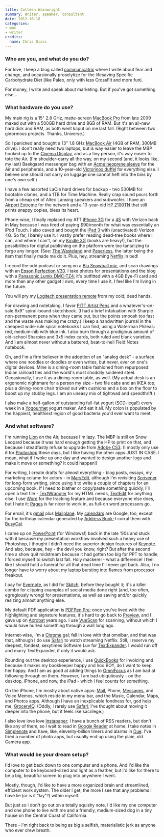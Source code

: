 ```yaml
---
title: Colleen Wainwright
summary: Writer, speaker, consultant
date: 2012-10-18
categories:
- mac
- writer
credits:
  name: Chris Glass
---
```


### Who are you, and what do you do?

For love, I keep a blog called [communicatrix](http://communicatrix.com/ "Colleen's website.") where I write about fear and change, and occasionally proselytize for the lifesaving Specific Carbohydrate Diet (like Paleo, only with less CrossFit and more fun).

For money, I write and speak about marketing. But if you've got something else...

### What hardware do you use?

My main rig is a 15" 2.8 GHz, matte-screen [MacBook Pro][macbook-pro] from late 2009 maxed out with a 500GB hard drive and 8GB of RAM. But it's an all-new hard disk and RAM, as both went kaput on me last fall. (Right between two ginormous projects. Thanks, Universe.)

So I panicked and bought a 13" 1.8 GHz [MacBook Air][macbook-air] (4GB of RAM, 300MB drive). I don't really need two laptops, but is way easier to leave the MBP hooked up to the [Cinema Display][cinema-display], and as a tiny person, it's way easier to tote the Air. (I'm shoulder-carry all the way, on my second (and, it looks like, my last) Baekgaard messenger bag with an [Acme neoprene sleeve][the-skinny-sleeve-macbook-air] for the Air and peripherals, and a 10-year-old [Victorinox duffel][wt-duffel] for everything else. I believe one should not carry on luggage one cannot heft into the bins by one's own self.)

I have a few assorted LaCie hard drives for backup - two 500MB for bootable clones, and a 1TB for Time Machine. Really crap sound pours forth from a cheap set of Altec Lansing speakers and subwoofer. I have an [Airport Extreme][airport-extreme] for the network and a 13-year-old [HP 2100TN][laserjet-2100tn] that still prints snappy copies, bless its heart.

Phone-wise, I finally replaced my ATT [iPhone 3G][iphone-3g] for a [4S][iphone-4s] with Verizon back in May because I was tired of paying $90/month for what was essentially an iPod Touch. I also caved and bought the [iPad 3][ipad-3] with (unactivated) Verizon 4G. So far, I barely use it. I vastly prefer reading dead-tree books where I can, and where I can't, on my [Kindle 3G][kindle] (books are heavy!), but the possibilities for digital publishing on the platform were too tantalizing to forgo any longer. (See: [The Wasteland][the-waste-land-ios] and [Paperless][paperless-field-guide], the latter being the item that finally made me do it. Plus, hey, streaming [Netflix][] in bed!

I record the odd podcast or song on a [Blu Snowball mic][snowball], and scan drawings with an [Epson Perfection V30][perfection-v30]. I take photos for presentations and the blog with a [Panasonic Lumix DMC-TZ4][lumix-dmc-tz4]; it's outfitted with a 4GB Eye-Fi card and more than any other gadget I own, every time I use it, I feel like I'm living in the future. 

You will pry my [Logitech presentation remote][2.4-ghz-cordless-presenter] from my cold, dead hands.

For drawing and notetaking, I favor [PITT Artist Pens][pitt-artist] and a whatever's-on-sale 6x9" spiral-bound sketchbook. (I had a brief infatuation with Sharpie non-permanent pens when they came out, but the points smoosh too fast and the waste was making me crazy.) I keep a handwritten journal in the cheapest wide-rule spiral notebooks I can find, using a Waterman Phileas: red, medium-nib with blue ink. I also burn through a prodigious amount of old-school Sharpies and 3x5 index cards, both ruled and blank varieties. And I am almost never without a battered, beat-to-hell Field Notes notebook.

Oh, and I'm a firm believer in the adoption of an "analog desk" - a surface where one noodles or doodles or even writes, but never, ever on one's digital devices. Mine is a dining-room table fashioned from repurposed Indian railroad ties and the world's most shoddily soldered steel. Occasionally, I use it as a dining-room table, as well. (My actual desk is an ergonomic nightmare for a person my size - two file cabs and an IKEA top, plus a dining-room chair tricked out with cushions and a box on the floor to boost up my stubby legs. I am an uneasy mix of tightwad and spendthrift.)

I also make a half-gallon of outstanding full-fat yogurt (SCD-legal!) every week in a [Yogourmet][] yogurt maker. And eat it all. My colon is populated by the happiest, healthiest legion of good bacteria you'd ever want to meet.

### And what software?

I'm running [Lion][macos] on the Air, because I'm lazy. The MBP is still on Snow Leopard because it was hard enough getting the HP to print on that, and because I steadfastly refuse to upgrade from [Adobe CS3][creative-suite]. (I mostly only use it for [Photoshop][] these days, but I like having the other apps JUST IN CASE. I mean, what if I woke up one day and wanted to design another logo and make it move or something? It could happen!)

For writing, I create drafts for almost everything - blog posts, essays, my marketing column for actors - in [MarsEdit][], although I'm revisiting [Scrivener][] for long-form writing, since using it to write a couple of chapters for an upcoming book. If I need to blather or copy/paste something quickly, I'll open a text file - [TextWrangler][] for my HTML needs, [TextEdit][] for anything else. I use [Word][] for the tracking feature and because everyone else does, but I hate it; [Pages][] is far nicer to work in, as full-on word processors go.

For email, it's [gmail][] plus [Mailplane][]. My [calendars][google-calendar] are Google, too, except for the birthday calendar generated by [Address Book][address-book]; I corral them with [BusyCal][]. 

I came up on [PowerPoint][] (for Windows!) back in the late '90s and stuck with it because my presentation workflow involved such a heavy use of Photoshop, I thought I didn't need the superior design features of [Keynote][]. And also, because, hey - the devil you know, right? But after the second time a show quit midstream because it had gotten too big for PPT to handle, I forced myself to switch last fall. Holy mackerel - what a difference! I feel like I should hold a funeral for all that dead time I'll never get back. Also, I no longer have to worry about my laptop bursting into flames from processor freakout.

I pay for [Evernote][], as I did for [Skitch][], before they bought it; it's a killer combo for clipping examples of social media done right (and, too often, egregiously wrong) for presentations, as well as saving and/or quickly resizing almost anything else. 

My default PDF application is [PDFPen Pro][pdfpenpro]; once you've lived with the highlighting and signature features, it's hard to go back to [Preview][], and I gave up on [Acrobat][] years ago. I use [VueScan][] for scanning, without which I would have hurled something through a wall long ago.

Internet-wise, I'm a [Chrome][] gal; fell in love with that omnibar, and that was that, although I do use [Safari][] to watch streaming Netflix. Still, I reserve my deepest, fondest, sexytimes Software Luv for [TextExpander][]. I would run off and marry TextExpander, if only it would ask.

Rounding out the desktop experience, I use [QuickBooks][] for invoicing and because it makes my bookkeeper happy and hoo BOY, do I want to keep her happy. And I am as good at adding things to [OmniFocus][] as I am bad at following through on them. However, I am bad ubiquitously - on the desktop, iPhone, and now, the iPad - which I feel counts for something.

On the iPhone, I'm mostly about native apps: [Mail][mail-ios], Phone, [Messages][messages-ios], and Voice Memos, which reside in my menu bar, and the Music, Calendar, Maps, and Photos apps. Although I have an inexplicable fondness for, god help me, [GroceryIQ][grocery-iq-ios]. (Oddly, I rarely use [Safari][safari-ios]; I've thought about moving it deeper into the phone, but it feels like sacrilege.) 

I also love love love [Instapaper][]; I have a bunch of RSS readers, but don't like any of them, so I wait to read in [Google Reader][google-reader] at home. I take notes in [Simplenote][simplenote-ios] and have, like, eleventy-billion timers and alarms in [Due][due-ios]. I've tried a number of photo apps, but usually end up using the plain, old Camera app. 

### What would be your dream setup?

I'd love to get back down to one computer and a phone. And I'd like the computer to be keyboard-sized and light as a feather, but I'd like for there to be a big, beautiful screen to plug into anywhere I went.

Mostly, though, I'd like to have a more organized brain and streamlined, efficient work system. The older I get, the more I see that any problems I have lie (or is it "lay"?) within myself.

But just so I don't go out on a totally squishy note, I'd like my one computer and one phone to live with me and a friendly, medium-sized dog in a tiny house on the Central Coast of California. 

There - I'm right back to being as big a selfish, materialistic jerk as anyone who ever drew breath.

[2.4-ghz-cordless-presenter]: http://web.archive.org/web/20230427044211/https://www.amazon.com/Logitech-2-4-Cordless-Presenter-Black/dp/B0007KVK8E "A cordless presenter."
[acrobat]: https://www.adobe.com/acrobat.html "Software for creating and editing PDF documents."
[address-book]: http://web.archive.org/web/20191014200329/https://support.apple.com/en-us/HT201728 "A contacts application included with Mac OS X."
[airport-extreme]: https://en.wikipedia.org/wiki/AirPort_Extreme "A wireless access point."
[busycal]: http://www.busymac.com/busycal/ "Advanced calendar software for Mac OS X."
[chrome]: https://www.google.com/intl/en/chrome/ "A WebKit-based browser, where each tab runs in its own thread."
[cinema-display]: https://en.wikipedia.org/wiki/Apple_Cinema_Display "An LCD display."
[creative-suite]: https://www.adobe.com/creativecloud.html "A collection of design tools."
[due-ios]: https://www.dueapp.com/ "A to-do app."
[evernote]: https://evernote.com/ "Online software for capturing notes."
[gmail]: https://en.wikipedia.org/wiki/Gmail "Web-based email."
[google-calendar]: https://en.wikipedia.org/wiki/Google_Calendar "A web-based calendar client."
[google-reader]: https://en.wikipedia.org/wiki/Google_Reader "A web-based feed reader."
[grocery-iq-ios]: https://www.groceryiq.com/ "An app for the grocery planning service."
[instapaper]: http://web.archive.org/web/20221226091924/https://www.instapaper.com/ "A web tool for saving pages to read later."
[ipad-3]: https://www.apple.com/ipad/ "A tablet device with a retina display."
[iphone-3g]: https://en.wikipedia.org/wiki/IPhone_3G "A smartphone."
[iphone-4s]: https://en.wikipedia.org/wiki/IPhone_4S "A smartphone."
[keynote]: https://www.apple.com/keynote/ "Presentation software for the Mac."
[kindle]: http://web.archive.org/web/20230315012831/http://www.amazon.com/Kindle-Ereader-ebook-reader/dp/B007HCCNJU/ "A digital book reader."
[laserjet-2100tn]: http://web.archive.org/web/20230203165351/http://www.amazon.com/HP-2100-TN-LaserJet-Printer/dp/B00000JFNM "A laser printer."
[lumix-dmc-tz4]: https://shop.panasonic.com/shop/model/DMC-TZ4K "An 8.1 megapixel digital camera."
[macbook-air]: https://www.apple.com/macbook-air/ "A very thin laptop."
[macbook-pro]: https://www.apple.com/macbook-pro/ "A laptop."
[macos]: https://en.wikipedia.org/wiki/MacOS "An operating system for Mac hardware."
[mail-ios]: http://web.archive.org/web/20230911115011/https://www.apple.com/ios/ios-16/ "A mail client included with iOS."
[mailplane]: https://mailplaneapp.com/ "A Mac desktop client for Gmail."
[marsedit]: https://redsweater.com/marsedit/ "A weblog editor for the Mac."
[messages-ios]: https://support.apple.com/messages "A messaging app."
[netflix]: http://web.archive.org/web/20221226033709/https://www.netflix.com/ "A movie rental and streaming service."
[omnifocus]: https://www.omnigroup.com/omnifocus/ "Task management software for the Mac."
[pages]: https://www.apple.com/pages/ "A Mac word processor and layout tool from Apple."
[paperless-field-guide]: http://web.archive.org/web/20201111215104/https://www.macsparky.com/paperless "A digital book about going paperless"
[pdfpenpro]: http://web.archive.org/web/20221116045914/https://pdfpen.com/pdfpenpro/ "A PDF editing tool for the Mac."
[perfection-v30]: http://web.archive.org/web/20190508180538/https://www.amazon.com/Epson-B11B193141-Perfection-Photo-Scanner/dp/B001P3PSVC "A scanner."
[photoshop]: https://www.adobe.com/products/photoshop.html "A bitmap image editor."
[pitt-artist]: http://web.archive.org/web/20221127174236/https://www.amazon.com/Pitt-Artist-Pens-Wallet-Styles/dp/B000TKEZDO/ "A pen."
[powerpoint]: https://www.microsoft.com/en-us/microsoft-365/powerpoint "Presentation software."
[preview]: https://en.wikipedia.org/wiki/Preview_(Mac_OS) "An image viewer included with Mac OS X."
[quickbooks]: http://web.archive.org/web/20230524094339/https://quickbooks.intuit.com/ "Business accounting software for Windows."
[safari-ios]: https://en.wikipedia.org/wiki/Safari_(web_browser)#iOS-specific_features "A web browser included with iOS."
[safari]: https://www.apple.com/safari/ "A fast web browser."
[scrivener]: http://web.archive.org/web/20190626125457/http://www.literatureandlatte.com:80/scrivener.php? "A Mac text editor aimed at writers."
[simplenote-ios]: https://apps.apple.com/us/app/simplenote/id289429962 "A note app with cloud syncing."
[skitch]: https://evernote.com/products/skitch "An always-on image editor for the Mac."
[snowball]: http://web.archive.org/web/20160414222318/http://www.bluemic.com:80/snowball/ "A USB microphone."
[textedit]: http://web.archive.org/web/20200525165141/https://support.apple.com/en-us/HT2523 "A text editor included with Mac OS X."
[textexpander]: https://textexpander.com/ "A Mac app for adding custom abbreviations for often-used text."
[textwrangler]: http://www.barebones.com/products/textwrangler/ "A free, powerful text editor for the Mac."
[the-skinny-sleeve-macbook-air]: http://web.archive.org/web/20160605073048/http://www.acmemade.com:80/laptop-cases/the-skinny-sleeve-macbook "A neoprene sleeve for the laptop."
[the-waste-land-ios]: http://web.archive.org/web/20210420183917/https://www.touchpressmedia.com/?tpnav=1 "An app version of T.S. Eliot's poem with extra features."
[vuescan]: https://www.hamrick.com/ "Scanning software with support for a variety of scanners."
[word]: https://www.microsoft.com/en-us/microsoft-365/word "A document editor."
[wt-duffel]: http://web.archive.org/web/20130927040741/http://www.victorinox.com:80/us/app/product/Travel-Gear/Category/Collections/Werks-Traveler-4-0/WT-Duffel/31300503 "A duffel bag."
[yogourmet]: http://web.archive.org/web/20230129113612/http://www.amazon.com/Yogourmet-104-Electric-Yogurt-Maker/dp/B000N25AGO/ "An electric yoghurt maker."
